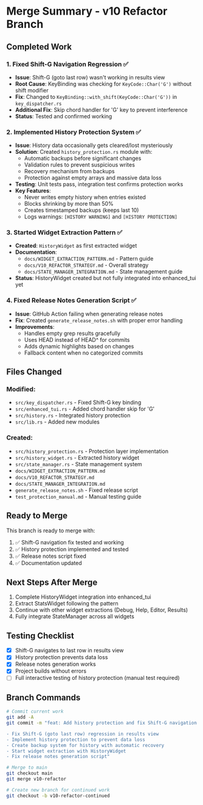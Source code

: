 # Merge Summary - v10 Refactor Branch

## Completed Work

### 1. Fixed Shift-G Navigation Regression ✅
- **Issue**: Shift-G (goto last row) wasn't working in results view
- **Root Cause**: KeyBinding was checking for `KeyCode::Char('G')` without shift modifier
- **Fix**: Changed to `KeyBinding::with_shift(KeyCode::Char('G'))` in `key_dispatcher.rs`
- **Additional Fix**: Skip chord handler for 'G' key to prevent interference
- **Status**: Tested and confirmed working

### 2. Implemented History Protection System ✅
- **Issue**: History data occasionally gets cleared/lost mysteriously
- **Solution**: Created `history_protection.rs` module with:
  - Automatic backups before significant changes
  - Validation rules to prevent suspicious writes
  - Recovery mechanism from backups
  - Protection against empty arrays and massive data loss
- **Testing**: Unit tests pass, integration test confirms protection works
- **Key Features**:
  - Never writes empty history when entries existed
  - Blocks shrinking by more than 50%
  - Creates timestamped backups (keeps last 10)
  - Logs warnings: `[HISTORY WARNING]` and `[HISTORY PROTECTION]`

### 3. Started Widget Extraction Pattern ✅
- **Created**: `HistoryWidget` as first extracted widget
- **Documentation**: 
  - `docs/WIDGET_EXTRACTION_PATTERN.md` - Pattern guide
  - `docs/V10_REFACTOR_STRATEGY.md` - Overall strategy
  - `docs/STATE_MANAGER_INTEGRATION.md` - State management guide
- **Status**: HistoryWidget created but not fully integrated into enhanced_tui yet

### 4. Fixed Release Notes Generation Script ✅
- **Issue**: GitHub Action failing when generating release notes
- **Fix**: Created `generate_release_notes.sh` with proper error handling
- **Improvements**:
  - Handles empty grep results gracefully
  - Uses HEAD instead of HEAD^ for commits
  - Adds dynamic highlights based on changes
  - Fallback content when no categorized commits

## Files Changed

### Modified:
- `src/key_dispatcher.rs` - Fixed Shift-G key binding
- `src/enhanced_tui.rs` - Added chord handler skip for 'G'
- `src/history.rs` - Integrated history protection
- `src/lib.rs` - Added new modules

### Created:
- `src/history_protection.rs` - Protection layer implementation
- `src/history_widget.rs` - Extracted history widget
- `src/state_manager.rs` - State management system
- `docs/WIDGET_EXTRACTION_PATTERN.md`
- `docs/V10_REFACTOR_STRATEGY.md`
- `docs/STATE_MANAGER_INTEGRATION.md`
- `generate_release_notes.sh` - Fixed release script
- `test_protection_manual.md` - Manual testing guide

## Ready to Merge

This branch is ready to merge with:
1. ✅ Shift-G navigation fix tested and working
2. ✅ History protection implemented and tested
3. ✅ Release notes script fixed
4. ✅ Documentation updated

## Next Steps After Merge

1. Complete HistoryWidget integration into enhanced_tui
2. Extract StatsWidget following the pattern
3. Continue with other widget extractions (Debug, Help, Editor, Results)
4. Fully integrate StateManager across all widgets

## Testing Checklist

- [x] Shift-G navigates to last row in results view
- [x] History protection prevents data loss
- [x] Release notes generation works
- [x] Project builds without errors
- [ ] Full interactive testing of history protection (manual test required)

## Branch Commands

```bash
# Commit current work
git add -A
git commit -m "feat: Add history protection and fix Shift-G navigation

- Fix Shift-G (goto last row) regression in results view
- Implement history protection to prevent data loss
- Create backup system for history with automatic recovery
- Start widget extraction with HistoryWidget
- Fix release notes generation script"

# Merge to main
git checkout main
git merge v10-refactor

# Create new branch for continued work
git checkout -b v10-refactor-continued
```